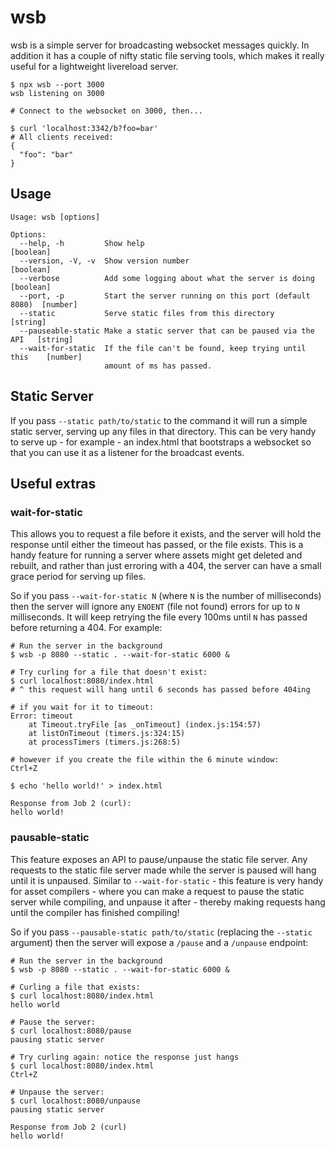 # wsb

wsb is a simple server for broadcasting websocket messages quickly. In addition
it has a couple of nifty static file serving tools, which makes it really
useful for a lightweight livereload server.

```
$ npx wsb --port 3000
wsb listening on 3000

# Connect to the websocket on 3000, then...

$ curl 'localhost:3342/b?foo=bar'
# All clients received:
{
  "foo": "bar"
}
```

## Usage

```
Usage: wsb [options]

Options:
  --help, -h         Show help                                            [boolean]
  --version, -V, -v  Show version number                                  [boolean]
  --verbose          Add some logging about what the server is doing      [boolean]
  --port, -p         Start the server running on this port (default 8080)  [number]
  --static           Serve static files from this directory                [string]
  --pauseable-static Make a static server that can be paused via the API   [string]
  --wait-for-static  If the file can't be found, keep trying until this    [number]
                     amount of ms has passed.
```


## Static Server

If you pass `--static path/to/static` to the command it will run a simple
static server, serving up any files in that directory. This can be very handy
to serve up - for example - an index.html that bootstraps a websocket so that
you can use it as a listener for the broadcast events.

## Useful extras

### wait-for-static

This allows you to request a file before it exists, and the server will hold
the response until either the timeout has passed, or the file exists. This is
a handy feature for running a server where assets might get deleted and
rebuilt, and rather than just erroring with a 404, the server can have a small
grace period for serving up files.

So if you pass `--wait-for-static N` (where `N` is the number of milliseconds)
then the server will ignore any `ENOENT` (file not found) errors for up to `N`
milliseconds. It will keep retrying the file every 100ms until `N` has passed before returning a 404.
For example:

```
# Run the server in the background
$ wsb -p 8080 --static . --wait-for-static 6000 &

# Try curling for a file that doesn't exist:
$ curl localhost:8080/index.html
# ^ this request will hang until 6 seconds has passed before 404ing

# if you wait for it to timeout:
Error: timeout
    at Timeout.tryFile [as _onTimeout] (index.js:154:57)
    at listOnTimeout (timers.js:324:15)
    at processTimers (timers.js:268:5)

# however if you create the file within the 6 minute window:
Ctrl+Z

$ echo 'hello world!' > index.html

Response from Job 2 (curl):
hello world!
```

### pausable-static

This feature exposes an API to pause/unpause the static file server. Any
requests to the static file server made while the server is paused will hang
until it is unpaused. Similar to `--wait-for-static` - this feature is very
handy for asset compilers - where you can make a request to pause the static
server while compiling, and unpause it after - thereby making requests hang
until the compiler has finished compiling!

So if you pass `--pausable-static path/to/static` (replacing the `--static` argument)
then the server will expose a `/pause` and a `/unpause` endpoint:

```
# Run the server in the background
$ wsb -p 8080 --static . --wait-for-static 6000 &

# Curling a file that exists:
$ curl localhost:8080/index.html
hello world

# Pause the server:
$ curl localhost:8080/pause
pausing static server

# Try curling again: notice the response just hangs
$ curl localhost:8080/index.html
Ctrl+Z

# Unpause the server:
$ curl localhost:8080/unpause
pausing static server

Response from Job 2 (curl)
hello world!
```
